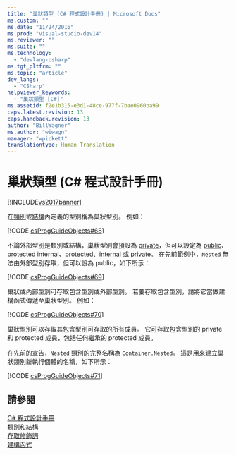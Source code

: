 ```yaml
---
title: "巢狀類型 (C# 程式設計手冊) | Microsoft Docs"
ms.custom: ""
ms.date: "11/24/2016"
ms.prod: "visual-studio-dev14"
ms.reviewer: ""
ms.suite: ""
ms.technology: 
  - "devlang-csharp"
ms.tgt_pltfrm: ""
ms.topic: "article"
dev_langs: 
  - "CSharp"
helpviewer_keywords: 
  - "巢狀類型 [C#]"
ms.assetid: f2e1b315-e3d1-48ce-977f-7bae0960ba99
caps.latest.revision: 13
caps.handback.revision: 13
author: "BillWagner"
ms.author: "wiwagn"
manager: "wpickett"
translationtype: Human Translation
---
```

# 巢狀類型 (C# 程式設計手冊)
[!INCLUDE[vs2017banner](../../../csharp/includes/vs2017banner.md)]

在[類別](../../../csharp/language-reference/keywords/class.md)或[結構](../../../csharp/language-reference/keywords/struct.md)內定義的型別稱為巢狀型別。  例如：  
  
 [!CODE [csProgGuideObjects#68](../CodeSnippet/VS_Snippets_VBCSharp/csProgGuideObjects#68)]  
  
 不論外部型別是類別或結構，巢狀型別會預設為 [private](../../../csharp/language-reference/keywords/private.md)，但可以設定為 [public](../../../csharp/language-reference/keywords/public.md)、protected internal、[protected](../../../csharp/language-reference/keywords/protected.md)、[internal](../../../csharp/language-reference/keywords/internal.md) 或 [private](../../../csharp/language-reference/keywords/private.md)。  在先前範例中，`Nested` 無法由外部型別存取，但可以設為 public，如下所示：  
  
 [!CODE [csProgGuideObjects#69](../CodeSnippet/VS_Snippets_VBCSharp/csProgGuideObjects#69)]  
  
 巢狀或內部型別可存取包含型別或外部型別。  若要存取包含型別，請將它當做建構函式傳遞至巢狀型別。  例如：  
  
 [!CODE [csProgGuideObjects#70](../CodeSnippet/VS_Snippets_VBCSharp/csProgGuideObjects#70)]  
  
 巢狀型別可以存取其包含型別可存取的所有成員。  它可存取包含型別的 private 和 protected 成員，包括任何繼承的 protected 成員。  
  
 在先前的宣告，`Nested` 類別的完整名稱為 `Container.Nested`。  這是用來建立巢狀類別新執行個體的名稱，如下所示：  
  
 [!CODE [csProgGuideObjects#71](../CodeSnippet/VS_Snippets_VBCSharp/csProgGuideObjects#71)]  
  
## 請參閱  
 [C\# 程式設計手冊](../../../csharp/programming-guide/index.md)   
 [類別和結構](../../../csharp/programming-guide/classes-and-structs/index.md)   
 [存取修飾詞](../../../csharp/programming-guide/classes-and-structs/access-modifiers.md)   
 [建構函式](../../../csharp/programming-guide/classes-and-structs/constructors.md)